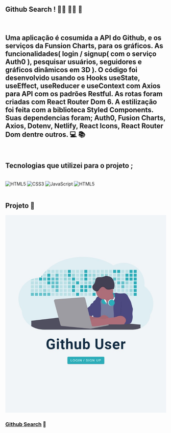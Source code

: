 ## Github Search !  👨‍🦱 👨‍🦰 👩
<br>

## Uma aplicação é cosumida a API do Github, e os serviços da Funsion Charts, para os gráficos. As funcionalidades( login / signup( com o serviço Auth0 ), pesquisar usuários, seguidores e gráficos dinâmicos em 3D ). O código foi desenvolvido usando os Hooks useState, useEffect, useReducer e useContext com Axios para API com os padrões Restful. As rotas foram criadas com React Router Dom 6. A estilização foi feita com a biblioteca Styled Components. Suas dependencias foram; Auth0, Fusion Charts, Axios, Dotenv, Netlify, React Icons, React Router Dom dentre outros. 💻 📚
<br>

## Tecnologias que utilizei para o projeto ;  
<div style="display: inline_block"><br>
    <img  align="center" src="https://cdn.jsdelivr.net/gh/devicons/devicon/icons/html5/html5-original-wordmark.svg" heigth="30" width="40"alt="HTML5">
    <img  align="center" src="https://cdn.jsdelivr.net/gh/devicons/devicon/icons/css3/css3-original-wordmark.svg" heigth="30" width="40"alt="CSS3">
    <img  align="center" src="https://cdn.jsdelivr.net/gh/devicons/devicon/icons/javascript/javascript-original.svg" heigth="30" width="40"alt="JavaScript">
    <img  align="center" src="https://cdn.jsdelivr.net/gh/devicons/devicon/icons/react/react-original-wordmark.svg" heigth="30" width="40"alt="HTML5">
</div>

<br>

## Projeto 🥰

![](./src/images/github-search.jpg)

### [Github Search](https://alisson-aguiars2k.github.io/github-search-react-js/) 🔗